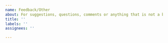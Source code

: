 ```yaml
---
name: Feedback/Other
about: For suggestions, questions, comments or anything that is not a bug report
title: ''
labels: ''
assignees: ''

---
```



